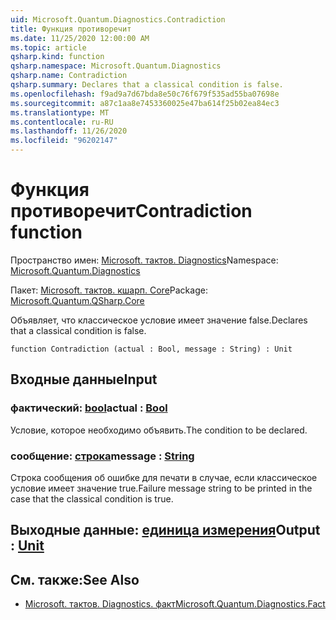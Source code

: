 ```yaml
---
uid: Microsoft.Quantum.Diagnostics.Contradiction
title: Функция противоречит
ms.date: 11/25/2020 12:00:00 AM
ms.topic: article
qsharp.kind: function
qsharp.namespace: Microsoft.Quantum.Diagnostics
qsharp.name: Contradiction
qsharp.summary: Declares that a classical condition is false.
ms.openlocfilehash: f9ad9a7d67bda8e50c76f679f535ad55ba07698e
ms.sourcegitcommit: a87c1aa8e7453360025e47ba614f25b02ea84ec3
ms.translationtype: MT
ms.contentlocale: ru-RU
ms.lasthandoff: 11/26/2020
ms.locfileid: "96202147"
---
```

# <a name="contradiction-function"></a><span data-ttu-id="13109-102">Функция противоречит</span><span class="sxs-lookup"><span data-stu-id="13109-102">Contradiction function</span></span>

<span data-ttu-id="13109-103">Пространство имен: [Microsoft. тактов. Diagnostics](xref:Microsoft.Quantum.Diagnostics)</span><span class="sxs-lookup"><span data-stu-id="13109-103">Namespace: [Microsoft.Quantum.Diagnostics](xref:Microsoft.Quantum.Diagnostics)</span></span>

<span data-ttu-id="13109-104">Пакет: [Microsoft. тактов. кшарп. Core](https://nuget.org/packages/Microsoft.Quantum.QSharp.Core)</span><span class="sxs-lookup"><span data-stu-id="13109-104">Package: [Microsoft.Quantum.QSharp.Core](https://nuget.org/packages/Microsoft.Quantum.QSharp.Core)</span></span>


<span data-ttu-id="13109-105">Объявляет, что классическое условие имеет значение false.</span><span class="sxs-lookup"><span data-stu-id="13109-105">Declares that a classical condition is false.</span></span>

```qsharp
function Contradiction (actual : Bool, message : String) : Unit
```


## <a name="input"></a><span data-ttu-id="13109-106">Входные данные</span><span class="sxs-lookup"><span data-stu-id="13109-106">Input</span></span>

### <a name="actual--bool"></a><span data-ttu-id="13109-107">фактический: [bool](xref:microsoft.quantum.lang-ref.bool)</span><span class="sxs-lookup"><span data-stu-id="13109-107">actual : [Bool](xref:microsoft.quantum.lang-ref.bool)</span></span>

<span data-ttu-id="13109-108">Условие, которое необходимо объявить.</span><span class="sxs-lookup"><span data-stu-id="13109-108">The condition to be declared.</span></span>


### <a name="message--string"></a><span data-ttu-id="13109-109">сообщение: [строка](xref:microsoft.quantum.lang-ref.string)</span><span class="sxs-lookup"><span data-stu-id="13109-109">message : [String](xref:microsoft.quantum.lang-ref.string)</span></span>

<span data-ttu-id="13109-110">Строка сообщения об ошибке для печати в случае, если классическое условие имеет значение true.</span><span class="sxs-lookup"><span data-stu-id="13109-110">Failure message string to be printed in the case that the classical condition is true.</span></span>



## <a name="output--unit"></a><span data-ttu-id="13109-111">Выходные данные: [единица измерения](xref:microsoft.quantum.lang-ref.unit)</span><span class="sxs-lookup"><span data-stu-id="13109-111">Output : [Unit](xref:microsoft.quantum.lang-ref.unit)</span></span>



## <a name="see-also"></a><span data-ttu-id="13109-112">См. также:</span><span class="sxs-lookup"><span data-stu-id="13109-112">See Also</span></span>

- [<span data-ttu-id="13109-113">Microsoft. тактов. Diagnostics. факт</span><span class="sxs-lookup"><span data-stu-id="13109-113">Microsoft.Quantum.Diagnostics.Fact</span></span>](xref:Microsoft.Quantum.Diagnostics.Fact)